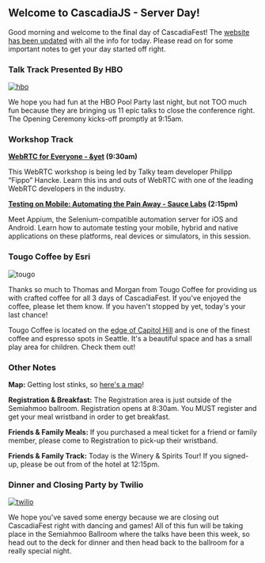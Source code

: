 ## Welcome to CascadiaJS - Server Day!

Good morning and welcome to the final day of CascadiaFest! The [website has been updated](http://2015.cascadiajs.com/) with all the info for today. Please read on for some important notes to get your day started off right.

### Talk Track Presented By HBO

[![hbo](http://2015.cascadiajs.com/assets/img/sponsors/hbo/400.png)](http://codelabs.us)

We hope you had fun at the HBO Pool Party last night, but not TOO much fun because they are bringing us 11 epic talks to close the conference right. The Opening Ceremony kicks-off promptly at 9:15am.

### Workshop Track

**[WebRTC for Everyone - &yet](https://ti.to/event-loop/cjsfest-2015/with/pvtpzvobk-8) (9:30am)**

This WebRTC workshop is being led by Talky team developer Philipp “Fippo” Hancke. Learn this ins and outs of WebRTC with one of the leading WebRTC developers in the industry.

**[Testing on Mobile: Automating the Pain Away - Sauce Labs](https://ti.to/event-loop/cjsfest-2015/with/fnv-jop0xcs) (2:15pm)**

Meet Appium, the Selenium-compatible automation server for iOS and Android. Learn how to automate testing your mobile, hybrid and native applications on these platforms, real devices or simulators, in this session.

### Tougo Coffee by Esri

![tougo](/assets/img/tougo.jpg)

Thanks so much to Thomas and Morgan from Tougo Coffee for providing us with crafted coffee for all 3 days of CascadiaFest. If you've enjoyed the coffee, please let them know. If you haven't stopped by yet, today's your last chance!

Tougo Coffee is located on the [edge of Capitol Hill](http://www.yelp.com/biz/tougo-coffee-co-seattle-4) and is one of the finest coffee and espresso spots in Seattle. It's a beautiful space and has a small play area for children. Check them out!


### Other Notes

**Map:** Getting lost stinks, so [here's a map](http://2015.cascadiajs.com/assets/img/semiahmoo-map.png)!

**Registration & Breakfast:** The Registration area is just outside of the Semiahmoo ballroom. Registration opens at 8:30am. You MUST register and get your meal wristband in order to get breakfast. 

**Friends & Family Meals:** If you purchased a meal ticket for a friend or family member, please come to Registration to pick-up their wristband. 

**Friends & Family Track:** Today is the Winery & Spirits Tour! If you signed-up, please be out from of the hotel at 12:15pm. 

### Dinner and Closing Party by Twilio

[![twilio](http://2015.cascadiajs.com/assets/img/sponsors/Twilio/600.jpg)](http://twilio.com)

We hope you've saved some energy because we are closing out CascadiaFest right with dancing and games! All of this fun will be taking place in the Semiahmoo Ballroom where the talks have been this week, so head out to the deck for dinner and then head back to the ballroom for a really special night.


